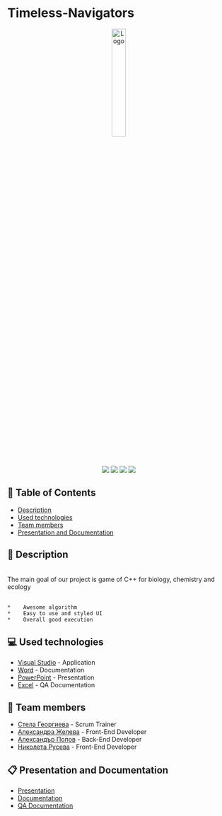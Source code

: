 # Timeless-Navigators
<p align="center">
  <a href=" rel="noopener">
  <img src="Images/gameLogo.png" alt="Logo" width=25% height=25%>
  </a>
</p>

<p align = "center">
   <img src = "https://img.shields.io/github/languages/count/atpopov21/Timeless-Navigators?style=flat">
   <img src = "https://img.shields.io/github/repo-size/atpopov21/Timeless-Navigators?style=flat">
   <img src = "https://img.shields.io/github/stars/atpopov21/Timeless-Navigators?style=social">
   <img src = "https://img.shields.io/github/contributors/atpopov21/Timeless-Navigators?style=flat">
</p>
	
## :pencil: Table of Contents
- [Description](#description)
- [Used technologies](#used_technologies)
- [Team members](#team_members)
- [Presentation and Documentation](#documentation)
	
## :book: Description <a name="description"></a>
<br>
 The main goal of our project is game of C++ for biology, chemistry and ecology
<br>
<br>

	*    Awesome algorithm 
	*    Easy to use and styled UI
	*    Overall good execution
	
## :computer: Used technologies <a name="used_technologies"></a>
- [Visual Studio](https://visualstudio.microsoft.com/) - Application
- [Word](https://www.microsoft.com/en-us/microsoft-365/word) - Documentation
- [PowerPoint](https://www.microsoft.com/en-us/microsoft-365/powerpoint) - Presentation
- [Excel](https://www.microsoft.com/en-us/microsoft-365/excel) - QA Documentation

## :busts_in_silhouette: Team members <a name="team_members"></a>
- [Стела Георгиева](https://github.com/SPGeorgieva21) - Scrum Trainer 
- [Александра Желева](https://github.com/AMZheleva21) - Front-End Developer
- [Александър Попов](https://github.com/ATPopov21) - Back-End Developer
- [Николета Русева](https://github.com/NRRuseva21) - Front-End Developer

## :clipboard: Presentation and Documentation <a name="documentation"></a>
+ [Presentation](https://github.com/atpopov21/Timeless-Navigators/blob/main/Documents/Presentation.ods)
+ [Documentation](https://github.com/atpopov21/Timeless-Navigators/blob/main/Documents/Documentation.docx)
+ [QA Documentation](https://github.com/atpopov21/Timeless-Navigators/blob/main/Documents/QA%20Documentation.xlsx)
